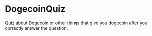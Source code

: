 # DogecoinQuiz
Quiz about Dogecoin or other things that give you dogecoin after you correctly answer the question.
